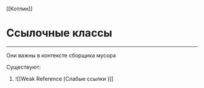 [[Котлин]]
# Ссылочные классы 
---
Они важны в контексте сборщика мусора 

Существуют:
1.  ![[Weak Reference (Слабые ссылки )]] 